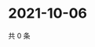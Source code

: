 # 2021-10-06

共 0 条

<!-- BEGIN WEIBO -->
<!-- 最后更新时间 Wed Oct 06 2021 09:48:49 GMT+0800 (China Standard Time) -->

<!-- END WEIBO -->
